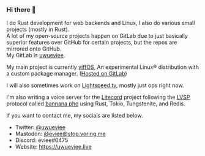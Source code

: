 ### Hi there 👋

I do Rust development for web backends and Linux, I also do various small projects (mostly in Rust).   
A lot of my open-source projects happen on GitLab due to just basically superior features over GitHub for certain projects, but the repos are mirrored onto GitHub.   
My GitLab is [uwueviee](https://gitlab.com/uwueviee).

My main project is currently [yiffOS](https://yiffos.gay/), An experimental Linux® distribution with a custom package manager. ([Hosted on GitLab](https://gitlab.com/yiffos))

I will also sometimes work on [Lightspeed.tv](https://lightspeed.tv), mostly just ops right now.

I'm also writing a voice server for the [Litecord](https://gitlab.com/litecord/litecord) project following the [LVSP](https://gitlab.com/litecord/litecord/-/blob/master/docs/lvsp.md) protocol called [bannana pho](https://gitlab.com/uwueviee/bannana-pho) using Rust, Tokio, Tungstenite, and Redis.

If you want to contact me, my socials are listed below.

* Twitter: [@uwueviee](https://twitter.com/uwueviee)
* Mastodon: [@eviee@stop.voring.me](https://stop.voring.me/@eviee)
* Discord: eviee#0475
* Website: https://uwueviee.live 
